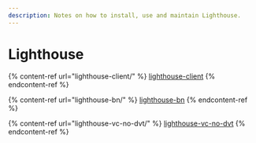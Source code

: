 ```yaml
---
description: Notes on how to install, use and maintain Lighthouse.
---
```


# Lighthouse

{% content-ref url="lighthouse-client/" %}
[lighthouse-client](lighthouse-client/)
{% endcontent-ref %}

{% content-ref url="lighthouse-bn/" %}
[lighthouse-bn](lighthouse-bn/)
{% endcontent-ref %}

{% content-ref url="lighthouse-vc-no-dvt/" %}
[lighthouse-vc-no-dvt](lighthouse-vc-no-dvt/)
{% endcontent-ref %}
